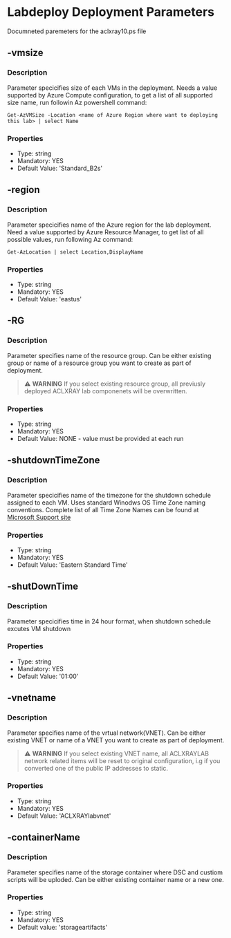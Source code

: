 # Labdeploy Deployment Parameters

Documneted paremeters for the aclxray10.ps file

## -vmsize

### Description

Parameter specicifies size of each VMs in the deployment. Needs a value supported by Azure Compute configuration, to get a list of all supported size name, run followin Az powershell command:

```pwsh
Get-AzVMSize -Location <name of Azure Region where want to deploying this lab> | select Name
```

### Properties

* Type: string
* Mandatory: YES
* Default Value: 'Standard_B2s'

## -region

### Description

Parameter specicifies name of the Azure region for the lab deployment. Need a value supported by Azure Resource Manager, to get list of all possible values, run following Az command:

```pwsh
Get-AzLocation | select Location,DisplayName
```

### Properties

* Type: string
* Mandatory: YES
* Default Value: 'eastus'

## -RG

### Description

Parameter specifies name of the resource group. Can be either existing group or name of a resource group you want to create as part of deployment.

> :warning: **WARNING** If you select existing resource group, all previusly deployed ACLXRAY lab componenets will be overwritten.
### Properties

* Type: string
* Mandatory: YES
* Default Value: NONE - value must be provided at each run

## -shutdownTimeZone

### Description

Parameter specicifies name of the timezone for the shutdown schedule assigned to each VM. Uses standard Winodws OS Time Zone naming conventions. Complete list of all Time Zone Names can be found at [Microsoft Support site](https://support.microsoft.com/en-us/help/973627/microsoft-time-zone-index-values)

### Properties

* Type: string
* Mandatory: YES
* Default Value: 'Eastern Standard Time'

## -shutDownTime

### Description

Parameter specicifies time in 24 hour format, when shutdown schedule excutes VM shutdown

### Properties

* Type: string
* Mandatory: YES
* Default Value: '01:00'

## -vnetname

### Description

Parameter specifies name of the vrtual network(VNET). Can be either existing VNET or name of a VNET you want to create as part of deployment.

> :warning: **WARNING** If you select existing VNET name, all ACLXRAYLAB network related items will be reset to original configuration,  i.g if you converted one of the public IP addresses to static.

### Properties

* Type: string
* Mandatory: YES
* Default Value: 'ACLXRAYlabvnet'

## -containerName

### Description

Parameter specifies name of the storage container where DSC and custiom scripts will be uploded. Can be either existing container name or a new one.



### Properties

* Type: string
* Mandatory: YES
* Default value: 'storageartifacts'
